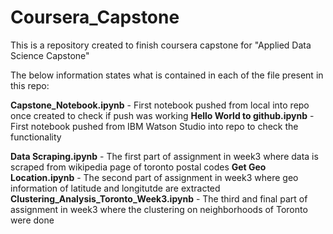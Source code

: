 # Coursera_Capstone
This is a repository created to finish coursera capstone for "Applied Data Science Capstone"

The below information states what is contained in each of the file present in this repo:

__Capstone_Notebook.ipynb__ - First notebook pushed from local into repo once created to check if push was working
__Hello World to github.ipynb__ - First notebook pushed from IBM Watson Studio into repo to check the functionality

__Data Scraping.ipynb__ - The first part of assignment in week3 where data is scraped from wikipedia page of toronto postal codes
__Get Geo Location.ipynb__ - The second part of assignment in week3 where geo information of latitude and longitutde are extracted <br>
__Clustering_Analysis_Toronto_Week3.ipynb__ - The third and final part of assignment in week3 where the clustering on neighborhoods of Toronto were done

